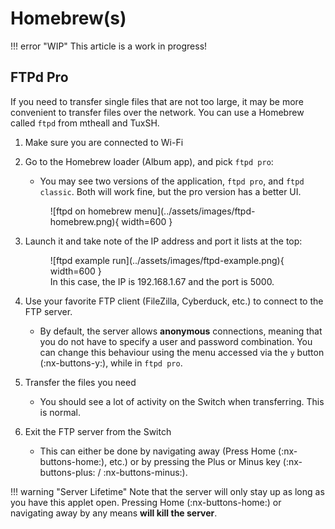 # Homebrew(s)

!!! error "WIP"
    This article is a work in progress!

## FTPd Pro

If you need to transfer single files that are not too large, it may be more convenient to transfer files over the network. You can use a Homebrew called `ftpd` from mtheall and TuxSH.

1. Make sure you are connected to Wi-Fi
2. Go to the Homebrew loader (Album app), and pick `ftpd pro`:
    - You may see two versions of the application, `ftpd pro`, and `ftpd classic`. Both will work fine, but the pro version has a better UI.
    <figure markdown>
      ![ftpd on homebrew menu](../assets/images/ftpd-homebrew.png){ width=600 }
    </figure>

3. Launch it and take note of the IP address and port it lists at the top:

    <figure markdown>
      ![ftpd example run](../assets/images/ftpd-example.png){ width=600 }
    <figcaption>In this case, the IP is 192.168.1.67 and the port is 5000.</figcaption>
    </figure>

4. Use your favorite FTP client (FileZilla, Cyberduck, etc.) to connect to the FTP server.
    - By default, the server allows **anonymous** connections, meaning that you do not have to specify a user and password combination. You can change this behaviour using the menu accessed via the `y` button (:nx-buttons-y:), while in `ftpd pro`.

5. Transfer the files you need
    - You should see a lot of activity on the Switch when transferring. This is normal.

6. Exit the FTP server from the Switch
    - This can either be done by navigating away (Press Home (:nx-buttons-home:), etc.) or by pressing the Plus or Minus key (:nx-buttons-plus: / :nx-buttons-minus:).

!!! warning "Server Lifetime"
    Note that the server will only stay up as long as you have this applet open. Pressing Home (:nx-buttons-home:) or navigating away by any means **will kill the server**.

